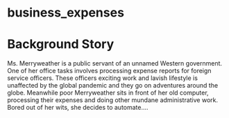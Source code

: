 # business_expenses

# Background Story 

Ms. Merryweather is a public servant of an unnamed Western government. One of her office tasks involves processing expense reports for foreign service officers. These officers exciting work and lavish lifestyle is unaffected by the global pandemic and they go on adventures around the globe. Meanwhile poor Merryweather sits in front of her old computer, processing their expenses and doing other mundane administrative work. Bored out of her wits, she decides to automate....


